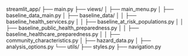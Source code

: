 streamlit_app/
├── main.py
├── views/
│   ├── main_menu.py
│   ├── baseline_data_main.py
│   ├── baseline_data/
│   │   ├── baseline_health_services.py
│   │   ├── baseline_at_risk_populations.py
│   │   ├── baseline_public_health_preparedness.py
│   │   ├── baseline_healthcare_preparedness.py
│   │   ├── community_characteristics.py
│   ├── hazard_data.py
│   ├── analysis_options.py
└── utils/
    ├── styles.py
    ├── navigation.py
